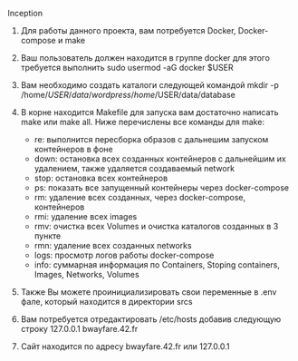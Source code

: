 Inception

1) Для работы данного проекта, вам потребуется Docker, Docker-compose и make

2) Ваш пользователь должен находится в группе docker для этого требуется выполнить sudo usermod -aG docker $USER

3) Вам необходимо создать каталоги следующей командой mkdir -p /home/$USER/data/wordpress /home/$USER/data/database

4) В корне находится Makefile для запуска вам достаточно написать make или make all. Ниже перечислены все команды для make:
    - re: выполнится пересборка образов с дальнешим запуском контейнеров в фоне
    - down: остановка всех созданных контейнеров с дальнейшим их удалением, также удаляется создаваемый network
    - stop: остановка всех контейнеров
    - ps: показать все запущенный контейнеры через docker-compose
    - rm: удаление всех созданных, через docker-compose, контейнеров
    - rmi: удаление всех images
    - rmv: очистка всех Volumes и очистка каталогов созданных в 3 пункте
    - rmn: удаление всех созданных networks
    - logs: просмотр логов работы docker-compose
    - info: суммарная информация по Containers, Stoping containers, Images, Networks, Volumes

5) Также Вы можете проинициализировать свои переменные в .env фале, который находится в директории srcs

6) Вам потребуется отредактировать /etc/hosts добавив следующую строку 127.0.0.1 bwayfare.42.fr

7) Сайт находится по адресу bwayfare.42.fr или 127.0.0.1